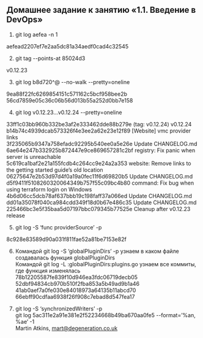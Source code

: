 ## Домашнее задание к занятию «1.1. Введение в DevOps»

1. git log aefea -n 1

aefead2207ef7e2aa5dc81a34aedf0cad4c32545

2. git tag --points-at 85024d3

v0.12.23

3. git log b8d720^@ --no-walk --pretty=oneline

9ea88f22fc6269854151c571162c5bcf958bee2b  
56cd7859e05c36c06b56d013b55a252d0bb7e158

4. git log v0.12.23…v0.12.24 --pretty=oneline

33ff1c03bb960b332be3af2e333462dde88b279e (tag: v0.12.24) v0.12.24  
b14b74c4939dcab573326f4e3ee2a62e23e12f89 [Website] vmc provider links  
3f235065b9347a758efadc92295b540ee0a5e26e Update CHANGELOG.md  
6ae64e247b332925b872447e9ce869657281c2bf registry: Fix panic when server is unreachable  
5c619ca1baf2e21a155fcdb4c264cc9e24a2a353 website: Remove links to the getting started guide’s old location  
06275647e2b53d97d4f0a19a0fec11f6d69820b5 Update CHANGELOG.md  
d5f9411f5108260320064349b757f55c09bc4b80 command: Fix bug when using terraform login on Windows  
4b6d06cc5dcb78af637bbb19c198faff37a066ed Update CHANGELOG.md  
dd01a35078f040ca984cdd349f18d0b67e486c35 Update CHANGELOG.md  
225466bc3e5f35baa5d07197bbc079345b77525e Cleanup after v0.12.23 release  

5. git log -S ‘func providerSource’ -p

8c928e83589d90a031f811fae52a81be7153e82f

6. Командой git log -S ‘globalPluginDirs’ -p узнаем в каком файле создавалась функция globalPluginDirs  
Командой git log -L :globalPluginDirs:plugins.go узнаем все коммиты, где функция изменялась  
78b12205587fe839f10d946ea3fdc06719decb05  
52dbf94834cb970b510f2fba853a5b49ad9b1a46  
41ab0aef7a0fe030e84018973a64135b11abcd70  
66ebff90cdfaa6938f26f908c7ebad8d547fea17  

7. git log -S ‘synchronizedWriters’ -p  
git log 5ac311e2a91e381e2f52234668b49ba670aa0fe5 --format=’%an, %ae’ -1  
Martin Atkins, mart@degeneration.co.uk

